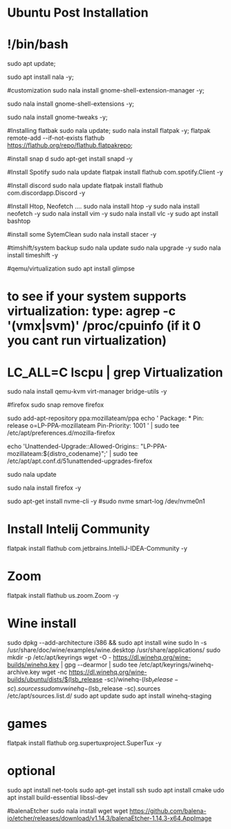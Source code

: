 # Ubuntu Post Installation
# !/bin/bash 

sudo apt update;

sudo apt install nala -y;

#customization
sudo nala install gnome-shell-extension-manager -y;

sudo nala install gnome-shell-extensions -y;

sudo nala install gnome-tweaks -y;


#Installing flatbak
sudo nala update;
sudo nala install flatpak -y;
flatpak remote-add --if-not-exists flathub https://flathub.org/repo/flathub.flatpakrepo;

#install snap d
sudo apt-get install snapd -y

#Install Spotify
sudo nala update 
flatpak install flathub com.spotify.Client -y

#Install discord
sudo nala update 
flatpak install flathub com.discordapp.Discord -y

#Install Htop, Neofetch ....
sudo nala install htop -y
sudo nala install neofetch -y 
sudo nala install vim -y
sudo nala install vlc -y
sudo apt install bashtop

#install some SytemClean
sudo nala install stacer -y

#timshift/system backup
sudo nala update
sudo nala upgrade -y
sudo nala install timeshift -y 

#qemu/virtualization
sudo apt install glimpse
# to see if your system supports virtualization: type: agrep -c '(vmx|svm)' /proc/cpuinfo  (if it 0 you cant run virtualization)
#   LC_ALL=C lscpu | grep Virtualization 
sudo nala install qemu-kvm virt-manager bridge-utils -y 

#firefox
sudo snap remove firefox 

sudo add-apt-repository ppa:mozillateam/ppa
echo '
Package: *
Pin: release o=LP-PPA-mozillateam
Pin-Priority: 1001
' | sudo tee /etc/apt/preferences.d/mozilla-firefox

echo 'Unattended-Upgrade::Allowed-Origins:: "LP-PPA-mozillateam:${distro_codename}";' | sudo tee /etc/apt/apt.conf.d/51unattended-upgrades-firefox

sudo nala update 

sudo nala install firefox -y

sudo apt-get install nvme-cli -y
#sudo nvme smart-log /dev/nvme0n1  

# Install Intelij Community
flatpak install flathub com.jetbrains.IntelliJ-IDEA-Community -y

# Zoom
flatpak install flathub us.zoom.Zoom -y


# Wine install
sudo dpkg --add-architecture i386 && sudo apt install wine
sudo ln -s /usr/share/doc/wine/examples/wine.desktop /usr/share/applications/
sudo mkdir -p /etc/apt/keyrings
wget -O - https://dl.winehq.org/wine-builds/winehq.key | gpg --dearmor | sudo tee /etc/apt/keyrings/winehq-archive.key
wget -nc https://dl.winehq.org/wine-builds/ubuntu/dists/$(lsb_release -sc)/winehq-$(lsb_release -sc).sources
sudo mv winehq-$(lsb_release -sc).sources /etc/apt/sources.list.d/
sudo apt update
sudo apt install winehq-staging

# games
flatpak install flathub org.supertuxproject.SuperTux -y

# optional
sudo apt install net-tools
sudo apt-get install ssh
sudo apt install cmake
udo apt install build-essential libssl-dev

#balenaEtcher
sudo nala install wget
wget https://github.com/balena-io/etcher/releases/download/v1.14.3/balenaEtcher-1.14.3-x64.AppImage

